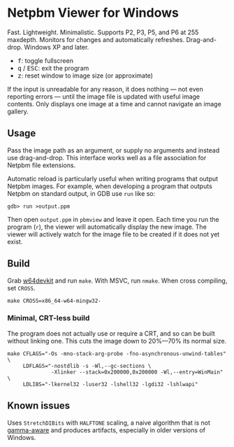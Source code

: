 # Netpbm Viewer for Windows

Fast. Lightweight. Minimalistic. Supports P2, P3, P5, and P6 at 255
maxdepth. Monitors for changes and automatically refreshes. Drag-and-drop.
Windows XP and later.

* <kbd>f</kbd>: toggle fullscreen
* <kbd>q</kbd> / <kbd>ESC</kbd>: exit the program
* <kbd>z</kbd>: reset window to image size (or approximate)

If the input is unreadable for any reason, it does nothing — not even
reporting errors — until the image file is updated with useful image
contents. Only displays one image at a time and cannot navigate an image
gallery.

## Usage

Pass the image path as an argument, or supply no arguments and instead use
drag-and-drop. This interface works well as a file association for Netpbm
file extensions.

Automatic reload is particularly useful when writing programs that output
Netpbm images. For example, when developing a program that outputs Netpbm
on standard output, in GDB use `run` like so:

    gdb> run >output.ppm

Then open `output.ppm` in `pbmview` and leave it open. Each time you run
the program (`r`), the viewer will automatically display the new image.
The viewer will actively watch for the image file to be created if it does
not yet exist.

## Build

Grab [w64devkit][] and run `make`. With MSVC, run `nmake`. When cross
compiling, set `CROSS`.

    make CROSS=x86_64-w64-mingw32-

### Minimal, CRT-less build

The program does not actually use or require a CRT, and so can be built
without linking one. This cuts the image down to 20%—70% its normal size.

    make CFLAGS="-Os -mno-stack-arg-probe -fno-asynchronous-unwind-tables" \
         LDFLAGS="-nostdlib -s -Wl,--gc-sections \
                  -Xlinker --stack=0x200000,0x200000 -Wl,--entry=WinMain" \
         LDLIBS="-lkernel32 -luser32 -lshell32 -lgdi32 -lshlwapi"

## Known issues

Uses `StretchDIBits` with `HALFTONE` scaling, a naive algorithm that is
not [gamma-aware][] and produces artifacts, especially in older versions
of Windows.


[gamma-aware]: https://web.archive.org/web/20190419162041/http://www.ericbrasseur.org/gamma.html
[w64devkit]: https://github.com/skeeto/w64devkit
